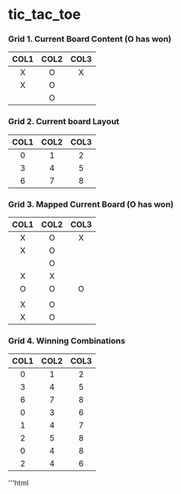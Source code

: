 # tic_tac_toe

### Grid 1. Current Board Content (O has won)
  | COL1 | COL2 | COL3 |
  |:-----:|:-----:|:-----:|
  |  X  |  O  |  X  |
  |  X  |  O  |     |       
  |     |  O  |     |      

### Grid 2. Current board Layout
  | COL1 | COL2 | COL3 |
  |:-----:|:-----:|:-----:|
  |  0  |  1  |  2  |
  |  3  |  4  |  5  |
  |  6  |  7  |  8  |        

### Grid 3. Mapped Current Board (O has won)
  | COL1 | COL2 | COL3 |   
  |:-----:|:-----:|:-----:|
  |  X  |  O  |  X  |      
  |  X  |  O  |     |      
  |     |  O  |     |      
  |  X  |  X  |     |
  |  O  |  O  |  O  |      
  |     |     |     |      
  |  X  |  O  |     |      
  |  X  |  O  |     |    

### Grid 4. Winning Combinations 
  | COL1 | COL2 | COL3|    
  |:-----:|:-----:|:-----:|
  |  0  |  1  |  2  |      
  |  3  |  4  |  5  |      
  |  6  |  7  |  8  |      
  |  0  |  3  |  6  |      
  |  1  |  4  |  7  |      
  |  2  |  5  |  8  |      
  |  0  |  4  |  8  |      
  |  2  |  4  |  6  |      

'''html
    <div class="game-grid">
        <div class="game-cell pos-tl x"></div>
        <div class="game-cell pos-tm o won"></div>
        <div class="game-cell pos-tr x"></div>
        <div class="game-cell pos-ml x"></div>
        <div class="game-cell pos-mm o won"></div>
        <div class="game-cell pos-mr"></div>
        <div class="game-cell pos-bl"></div>
        <div class="game-cell pos-bm o won"></div>
        <div class="game-cell pos-br"></div>
    </div>





